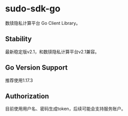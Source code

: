 # sudo-sdk-go

数牍隐私计算平台 Go Client Library。

## Stability

最新稳定版v2.1，和数牍隐私计算平台v2.1兼容。

## Go Version Support

推荐使用1.17.3

## Authorization

目前使用用户名、密码生成token，后续可能会支持服务账户。
